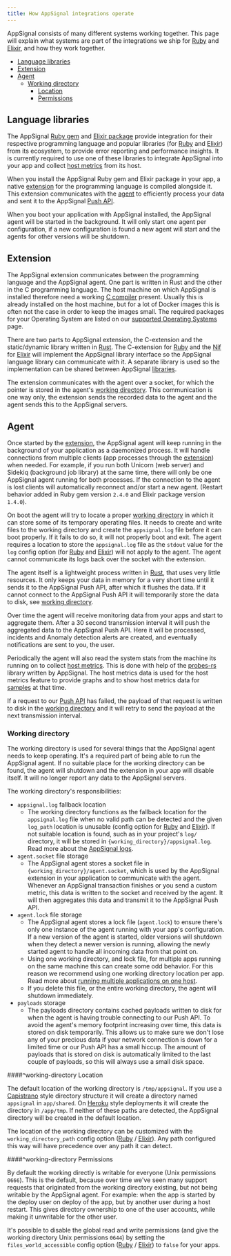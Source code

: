 ```yaml
---
title: How AppSignal integrations operate
---
```


AppSignal consists of many different systems working together. This page will explain what systems are part of the integrations we ship for [Ruby](/ruby) and [Elixir](/elixir), and how they work together.

- [Language libraries](#language-libraries)
- [Extension](#extension)
- [Agent](#agent)
    - [Working directory](#working-directory)
        - [Location](#working-directory-location)
        - [Permissions](#working-directory-permissions)

## Language libraries

The AppSignal [Ruby gem](https://rubygems.org/gems/appsignal) and [Elixir package](https://hex.pm/packages/appsignal) provide integration for their respective programming language and popular libraries (for [Ruby](/ruby/integrations) and [Elixir](/elixir/integrations)) from its ecosystem, to provide error reporting and performance insights. It is currently required to use one of these libraries to integrate AppSignal into your app and collect [host metrics](/metrics/host.html) from its host.

When you install the AppSignal Ruby gem and Elixir package in your app, a native [extension](#extension) for the programming language is compiled alongside it. This extension communicates with the [agent](#agent) to efficiently process your data and sent it to the AppSignal [Push API](/appsignal/terminology.html#push-api).

When you boot your application with AppSignal installed, the AppSignal agent will be started in the background. It will only start one agent per configuration, if a new configuration is found a new agent will start and the agents for other versions will be shutdown.

## Extension

The AppSignal extension communicates between the programming language and the AppSignal agent. One part is written in Rust and the other in the C programming language. The host machine on which AppSignal is installed therefore need a working [C compiler](https://en.wikipedia.org/wiki/C_%28programming_language%29) present. Usually this is already installed on the host machine, but for a lot of Docker images this is often not the case in order to keep the images small. The required packages for your Operating System are listed on our [supported Operating Systems](/support/operating-systems.html) page.

There are two parts to AppSignal extension, the C-extension and the static/dynamic library written in [Rust](https://www.rust-lang.org/en-US/). The C-extension for [Ruby](https://github.com/appsignal/appsignal-ruby/blob/main/ext/appsignal_extension.c) and the [Nif](/elixir/why-nif.html) for [Elixir](https://github.com/appsignal/appsignal-elixir/blob/develop/c_src/appsignal_extension.c) will implement the AppSignal library interface so the AppSignal language library can communicate with it. A separate library is used so the implementation can be shared between AppSignal [libraries](#language-libraries).

The extension communicates with the agent over a socket, for which the pointer is stored in the agent's [working directory](#working-directory). This communication is one way only, the extension sends the recorded data to the agent and the agent sends this to the AppSignal servers.

## Agent

Once started by the [extension](#extension), the AppSignal agent will keep running in the background of your application as a daemonized process. It will handle connections from multiple clients (app processes through the [extension](#extension)) when needed. For example, if you run both Unicorn (web server) and Sidekiq (background job library) at the same time, there will only be one AppSignal agent running for both processes. If the connection to the agent is lost clients will automatically reconnect and/or start a new agent. (Restart behavior added in Ruby gem version `2.4.0` and Elixir package version `1.4.0`).

 On boot the agent will try to locate a proper [working directory](#working-directory) in which it can store some of its temporary operating files. It needs to create and write files to the working directory and create the `appsignal.log` file before it can boot properly. If it fails to do so, it will not properly boot and exit. The agent requires a location to store the `appsignal.log` file as the `stdout` value for the `log` config option (for [Ruby](/ruby/configuration/options.html#option-log) and [Elixir](/elixir/configuration/options.html#option-log)) will not apply to the agent. The agent cannot communicate its logs back over the socket with the extension.

The agent itself is a lightweight process written in [Rust](https://www.rust-lang.org/en-US/), that uses very little resources. It only keeps your data in memory for a very short time until it sends it to the AppSignal Push API, after which it flushes the data. If it cannot connect to the AppSignal Push API it will temporarily store the data to disk, see [working directory](#working-directory).

Over time the agent will receive monitoring data from your apps and start to aggregate them. After a 30 second transmission interval it will push the aggregated data to the AppSignal Push API. Here it will be processed, incidents and Anomaly detection alerts are created, and eventually notifications are sent to you, the user.

Periodically the agent will also read the system stats from the machine its running on to collect [host metrics](/metrics/host.html). This is done with help of the [probes-rs](https://github.com/appsignal/probes-rs) library written by AppSignal. The host metrics data is used for the host metrics feature to provide graphs and to show host metrics data for [samples](/appsignal/terminology.html#samples) at that time.

If a request to our [Push API](/appsignal/terminology.html#push-api) has failed, the payload of that request is written to disk in the [working directory](#working-directory) and it will retry to send the payload at the next transmission interval.

### Working directory

The working directory is used for several things that the AppSignal agent needs to keep operating. It's a required part of being able to run the AppSignal agent. If no suitable place for the working directory can be found, the agent will shutdown and the extension in your app will disable itself. It will no longer report any data to the AppSignal servers.

The working directory's responsibilities:

- `appsignal.log` fallback location
  - The working directory functions as the fallback location for the `appsignal.log` file when no valid path can be detected and the given `log_path` location is unusable (config option for [Ruby](/ruby/configuration/options.html#option-log_path) and [Elixir](/elixir/configuration/options.html#option-log_path)). If not suitable location is found, such as in your project's `log/` directory, it will be stored in `{working_directory}/appsignal.log`. Read more about the [AppSignal logs](/support/debugging.html#logs).
- `agent.socket` file storage
  - The AppSignal agent stores a socket file in `{working_directory}/agent.socket`, which is used by the AppSignal extension in your application to communicate with the agent. Whenever an AppSignal transaction finishes or you send a custom metric, this data is written to the socket and received by the agent. It will then aggregates this data and transmit it to the AppSignal Push API.
- `agent.lock` file storage
  - The AppSignal agent stores a lock file (`agent.lock`) to ensure there's only one instance of the agent running with your app's configuration. If a new version of the agent is started, older versions will shutdown when they detect a newer version is running, allowing the newly started agent to handle all incoming data from that point on.
  - Using one working directory, and lock file, for multiple apps running on the same machine this can create some odd behavior. For this reason we recommend using one working directory location per app. Read more about [running multiple applications on one host](/application/#running-multiple-applications-on-one-host).
  - If you delete this file, or the entire working directory, the agent will shutdown immediately.
- `payloads` storage
  - The payloads directory contains cached payloads written to disk for when the agent is having trouble connecting to our Push API. To avoid the agent's memory footprint increasing over time, this data is stored on disk temporarily. This allows us to make sure we don't lose any of your precious data if your network connection is down for a limited time or our Push API has a small hiccup. The amount of payloads that is stored on disk is automatically limited to the last couple of payloads, so this will always use a small disk space.

####^working-directory Location

The default location of the working directory is `/tmp/appsignal`. If you use a [Capistrano](http://capistranorb.com/) style directory structure it will create a directory named `appsignal` in `app/shared`. On [Heroku](https://heroku.com) style deployments it will create the directory in `/app/tmp`. If neither of these paths are detected, the AppSignal directory will be created in the default location.

The location of the working directory can be customized with the `working_directory_path` config option ([Ruby](/ruby/configuration/options.html#option-working_directory_path) / [Elixir](/elixir/configuration/options.html#option-working_directory_path)). Any path configured this way will have precedence over any path it can detect.

####^working-directory Permissions

By default the working directly is writable for everyone (Unix permissions `0666`). This is the default, because over time we've seen many support requests that originated from the working directory existing, but not being writable by the AppSignal agent. For example: when the app is started by the deploy user on deploy of the app, but by another user during a host restart. This gives directory ownership to one of the user accounts, while making it unwritable for the other user.

It's possible to disable the global read and write permissions (and give the working directory Unix permissions `0644`) by setting the `files_world_accessible` config option ([Ruby](/ruby/configuration/options.html#option-files_world_accessible) / [Elixir](/elixir/configuration/options.html#option-files_world_accessible)) to `false` for your apps.
